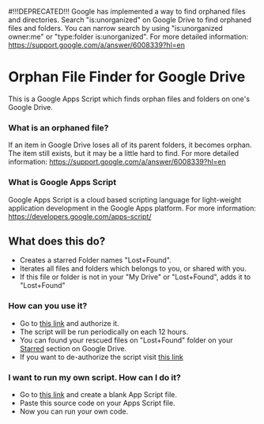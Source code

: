 #!!!DEPRECATED!!!
Google has implemented a way to find orphaned files and directories. Search "is:unorganized" on Google Drive to find orphaned files and folders. You can narrow search by using "is:unorganized owner:me" or "type:folder is:unorganized".
For more detailed information: https://support.google.com/a/answer/6008339?hl=en

# Orphan File Finder for Google Drive
This is a Google Apps Script which finds orphan files and folders on one's Google Drive.

### What is an orphaned file?
If an item in Google Drive loses all of its parent folders, it becomes orphan. The item still exists, but it may be a little hard to find.
For more detailed information: https://support.google.com/a/answer/6008339?hl=en

### What is Google Apps Script
Google Apps Script is a cloud based scripting language for light-weight application development in the Google Apps platform.
For more information: https://developers.google.com/apps-script/

## What does this do?
 * Creates a starred Folder names "Lost+Found".
 * Iterates all files and folders which belongs to you, or shared with you.
 * If this file or folder is not in your "My Drive" or "Lost+Found", adds it to "Lost+Found"

### How can you use it?
 * Go to [this link](https://script.google.com/macros/s/AKfycby7g--KZ2DsuCbxL3mOqChgi0Yg8KJLBM1_87C6N3juwJZMv1zF/exec) and authorize it.
 * The script will be run periodically on each 12 hours.
 * You can found your rescued files on "Lost+Found" folder on your [Starred](https://drive.google.com/drive/#starred) section on Google Drive.
 * If you want to de-authorize the script visit [this link](https://script.google.com/macros/d/M34QqyYeiUPsx34wIV8tjARf4lvhlP8BT/manage/uninstall)

### I want to run my own script. How can I do it?
 * Go to [this link](https://script.google.com/) and create a blank App Script file.
 * Paste this source code on your Apps Script file.
 * Now you can run your own code.
